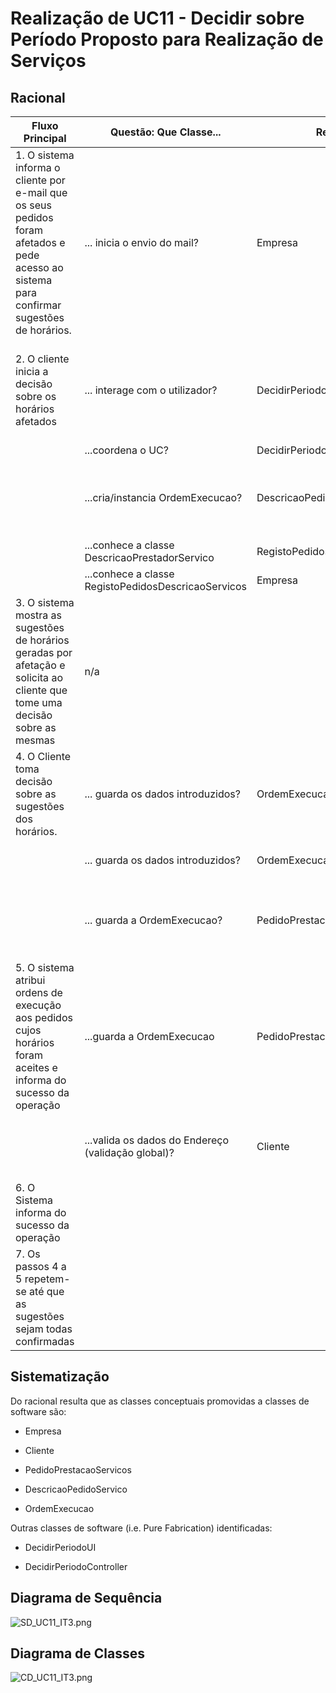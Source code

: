 Realização de UC11 - Decidir sobre Período Proposto para Realização de Serviços
==========================================

Racional
--------

| Fluxo Principal                                                               | Questão: Que Classe...                             | Resposta                         | Justificação                                                                                            |
|-------------------------------------------------------------------------------|----------------------------------------------------|----------------------------------|---------------------------------------------------------------------------------------------------------|
| 1. O sistema informa o cliente por e-mail que os seus pedidos foram afetados e pede acesso ao sistema para confirmar sugestões de horários.                     | ... inicia o envio do mail?                     | Empresa         | Pois é a Empresa quem detêm a lista dos pedidos afetados e os registos dos clientes. |
| 2. O cliente inicia a decisão sobre os horários afetados                     | ... interage com o utilizador?                     | DecidirPeriodoUI         | PureFabrication, pois não se justifica atribuir esta responsabilidade a nenhuma classe existente no MD. |
|                                                                               | ...coordena o UC?                                  | DecidirPeriodoController | Controller             
|                                                                               | ...cria/instancia OrdemExecucao?                                  | DescricaoPedidoPrestacaoServico | Creator, no MD a descrição do pedido de prestação possuí a ordem de execução    
|                                                                               | ...conhece a classe DescricaoPrestadorServico                                 | RegistoPedidosDescricaoServicos | HC + LC    
|                                                                               | ...conhece a classe RegistoPedidosDescricaoServicos                                 | Empresa | HC + LC                                                                                     |
| 3. O sistema mostra as sugestões de horários geradas por afetação e solicita ao cliente que tome uma decisão sobre as mesmas           | n/a                                                |                                  |                                                                                                         |
| 4. O Cliente toma decisão sobre as sugestões dos horários.                                   | ... guarda os dados introduzidos?             | OrdemExecucao                          | Information Expert (instância criada no passo 1)                                                                                      |
|                                                                               | ... guarda os dados introduzidos?                  | OrdemExecucao                  | IE - instância criada no passo 1   
|                                                                               | ... guarda a OrdemExecucao?                  | PedidoPrestacaoServicos                  | Creator, no MD a descrição do pedido de prestação possuí a ordem de execução                                                                |
| 5. O sistema atribui ordens de execução aos pedidos cujos horários foram aceites e informa do sucesso da operação           | ...guarda a OrdemExecucao  | PedidoPrestacaoServicos                   | IE                                                        |
|                                                                               | ...valida os dados do Endereço (validação global)? | Cliente                          | IE: Cliente contém/agrega todos os seus endereços postais.                                                           |
| 6. O Sistema informa do sucesso da operação                                                        |                                                    |                                  |                                                                                                         |
| 7. Os passos 4 a 5 repetem-se até que as sugestões sejam todas confirmadas |                        |                  |                                     |




Sistematização
--------------

Do racional resulta que as classes conceptuais promovidas a classes de software
são:

- Empresa

- Cliente

- PedidoPrestacaoServicos

- DescricaoPedidoServico

- OrdemExecucao

Outras classes de software (i.e. Pure Fabrication) identificadas:

-   DecidirPeriodoUI

-   DecidirPeriodoController

Diagrama de Sequência
---------------------

![SD_UC11_IT3.png](SD_UC11_IT3.png)



Diagrama de Classes
-------------------

![CD_UC11_IT3.png](CD_UC11_IT3.png)
